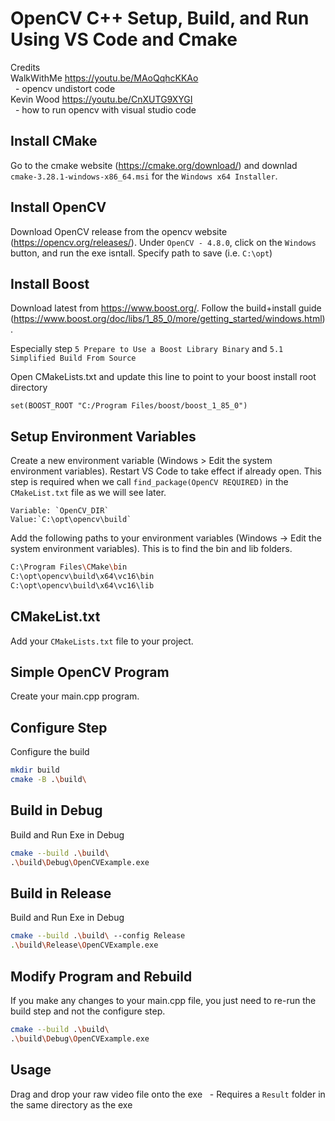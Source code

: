 # OpenCV C++ Setup, Build, and Run Using VS Code and Cmake
Credits</br>
WalkWithMe https://youtu.be/MAoQqhcKKAo</br>
&nbsp;&nbsp;- opencv undistort code</br>
Kevin Wood https://youtu.be/CnXUTG9XYGI</br>
&nbsp;&nbsp;- how to run opencv with visual studio code

## Install CMake
Go to the cmake website (https://cmake.org/download/) and downlad `cmake-3.28.1-windows-x86_64.msi` for the `Windows x64 Installer`.

## Install OpenCV
Download OpenCV release from the opencv website (https://opencv.org/releases/). Under `OpenCV - 4.8.0`, click on the `Windows` button, and run the exe isntall. Specify path to save (i.e. `C:\opt`)

## Install Boost
Download latest from https://www.boost.org/.
Follow the build+install guide (https://www.boost.org/doc/libs/1_85_0/more/getting_started/windows.html).

Especially step `5 Prepare to Use a Boost Library Binary` and `5.1 Simplified Build From Source`

Open CMakeLists.txt and update this line to point to your boost install root directory
```
set(BOOST_ROOT "C:/Program Files/boost/boost_1_85_0")
```

## Setup Environment Variables
Create a new environment variable (Windows > Edit the system environment variables). Restart VS Code to take effect if already open. This step is required when we call `find_package(OpenCV REQUIRED)` in the `CMakeList.txt` file as we will see later.
```
Variable: `OpenCV_DIR`
Value:`C:\opt\opencv\build`
```
Add the following paths to your environment variables (Windows -> Edit the system environment variables). This is to find the bin and lib folders.
```bash
C:\Program Files\CMake\bin
C:\opt\opencv\build\x64\vc16\bin
C:\opt\opencv\build\x64\vc16\lib
```

## CMakeList.txt
Add your `CMakeLists.txt` file to your project.

## Simple OpenCV Program
Create your main.cpp program.

## Configure Step
Configure the build
```bash
mkdir build
cmake -B .\build\
```

## Build in Debug
Build and Run Exe in Debug
```bash
cmake --build .\build\
.\build\Debug\OpenCVExample.exe
```

## Build in Release
Build and Run Exe in Debug
```bash
cmake --build .\build\ --config Release
.\build\Release\OpenCVExample.exe
```

## Modify Program and Rebuild
If you make any changes to your main.cpp file, you just need to re-run the build step and not the configure step.
```bash
cmake --build .\build\
.\build\Debug\OpenCVExample.exe
```

## Usage
Drag and drop your raw video file onto the exe
&nbsp;&nbsp;- Requires a `Result` folder in the same directory as the exe
